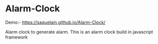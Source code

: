 # Alarm-Clock
Demo:- https://saquelain.github.io/Alarm-Clock/

Alarm clock to generate alarm.
This is an alarm clock build in javascript framework
